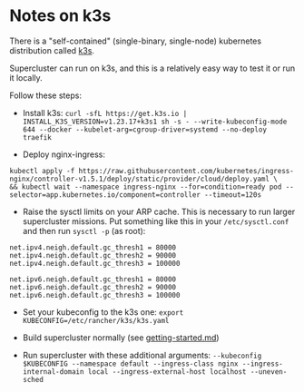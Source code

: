 # Notes on k3s

There is a "self-contained" (single-binary, single-node) kubernetes distribution called [k3s](http://k3s.io).

Supercluster can run on k3s, and this is a relatively easy way to test it or run it locally.

Follow these steps:

- Install k3s: `curl -sfL https://get.k3s.io | INSTALL_K3S_VERSION=v1.23.17+k3s1 sh -s - --write-kubeconfig-mode 644 --docker --kubelet-arg=cgroup-driver=systemd --no-deploy traefik`

- Deploy nginx-ingress:

```
kubectl apply -f https://raw.githubusercontent.com/kubernetes/ingress-nginx/controller-v1.5.1/deploy/static/provider/cloud/deploy.yaml \
&& kubectl wait --namespace ingress-nginx --for=condition=ready pod --selector=app.kubernetes.io/component=controller --timeout=120s
```

- Raise the sysctl limits on your ARP cache. This is necessary to run larger supercluster
  missions. Put something like this in your `/etc/sysctl.conf` and then run `sysctl -p`
  (as root):
```
net.ipv4.neigh.default.gc_thresh1 = 80000
net.ipv4.neigh.default.gc_thresh2 = 90000
net.ipv4.neigh.default.gc_thresh3 = 100000

net.ipv6.neigh.default.gc_thresh1 = 80000
net.ipv6.neigh.default.gc_thresh2 = 90000
net.ipv6.neigh.default.gc_thresh3 = 100000
```

  - Set your kubeconfig to the k3s one: `export KUBECONFIG=/etc/rancher/k3s/k3s.yaml`

  - Build supercluster normally (see [getting-started.md](getting-started.md))

  - Run supercluster with these additional arguments: `--kubeconfig $KUBECONFIG --namespace default --ingress-class nginx --ingress-internal-domain local --ingress-external-host localhost --uneven-sched`

